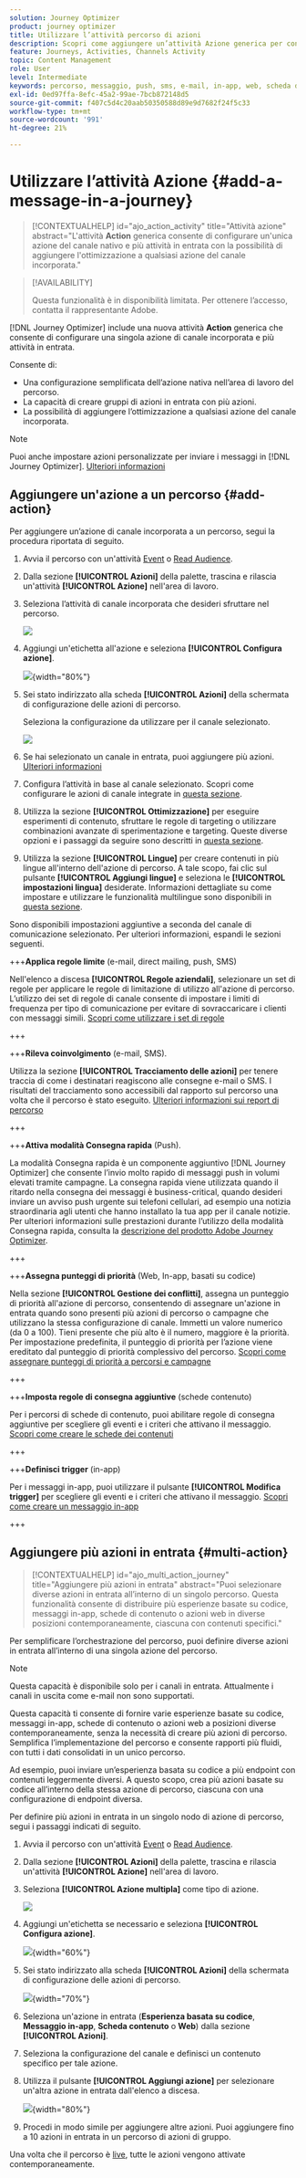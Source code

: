 ```yaml
---
solution: Journey Optimizer
product: journey optimizer
title: Utilizzare l’attività percorso di azioni
description: Scopri come aggiungere un’attività Azione generica per configurare azioni singole e gruppi di azioni in entrata con più azioni all’interno dell’area di lavoro del percorso.
feature: Journeys, Activities, Channels Activity
topic: Content Management
role: User
level: Intermediate
keywords: percorso, messaggio, push, sms, e-mail, in-app, web, scheda di contenuti, esperienza basata su codice
exl-id: 0ed97ffa-8efc-45a2-99ae-7bcb872148d5
source-git-commit: f407c5d4c20aab50350588d89e9d7682f24f5c33
workflow-type: tm+mt
source-wordcount: '991'
ht-degree: 21%

---
```


# Utilizzare l’attività Azione {#add-a-message-in-a-journey}

>[!CONTEXTUALHELP]
>id="ajo_action_activity"
>title="Attività azione"
>abstract="L&#39;attività **Action** generica consente di configurare un&#39;unica azione del canale nativo e più attività in entrata con la possibilità di aggiungere l&#39;ottimizzazione a qualsiasi azione del canale incorporata."

>[!AVAILABILITY]
>
>Questa funzionalità è in disponibilità limitata. Per ottenere l’accesso, contatta il rappresentante Adobe.

[!DNL Journey Optimizer] include una nuova attività **Action** generica che consente di configurare una singola azione di canale incorporata e più attività in entrata.

Consente di:

* Una configurazione semplificata dell’azione nativa nell’area di lavoro del percorso.
* La capacità di creare gruppi di azioni in entrata con più azioni.
* La possibilità di aggiungere l’ottimizzazione a qualsiasi azione del canale incorporata.

>[!NOTE]
>
>Puoi anche impostare azioni personalizzate per inviare i messaggi in [!DNL Journey Optimizer]. [Ulteriori informazioni](#recommendation)

## Aggiungere un&#39;azione a un percorso  {#add-action}

Per aggiungere un’azione di canale incorporata a un percorso, segui la procedura riportata di seguito.

1. Avvia il percorso con un&#39;attività [Event](general-events.md) o [Read Audience](read-audience.md).

1. Dalla sezione **[!UICONTROL Azioni]** della palette, trascina e rilascia un&#39;attività **[!UICONTROL Azione]** nell&#39;area di lavoro.

1. Seleziona l’attività di canale incorporata che desideri sfruttare nel percorso.

   ![](assets/journey-action-type-cbe.png)

1. Aggiungi un&#39;etichetta all&#39;azione e seleziona **[!UICONTROL Configura azione]**.

   ![](assets/journey-action-configure.png){width="80%"}

1. Sei stato indirizzato alla scheda **[!UICONTROL Azioni]** della schermata di configurazione delle azioni di percorso.

   Seleziona la configurazione da utilizzare per il canale selezionato.

   ![](assets/journey-action-actions-tab.png)

1. Se hai selezionato un canale in entrata, puoi aggiungere più azioni. [Ulteriori informazioni](#multi-action)

1. Configura l’attività in base al canale selezionato. Scopri come configurare le azioni di canale integrate in [questa sezione](journeys-message.md).

1. Utilizza la sezione **[!UICONTROL Ottimizzazione]** per eseguire esperimenti di contenuto, sfruttare le regole di targeting o utilizzare combinazioni avanzate di sperimentazione e targeting. Queste diverse opzioni e i passaggi da seguire sono descritti in [questa sezione](../campaigns/campaigns-message-optimization.md).

1. Utilizza la sezione **[!UICONTROL Lingue]** per creare contenuti in più lingue all&#39;interno dell&#39;azione di percorso. A tale scopo, fai clic sul pulsante **[!UICONTROL Aggiungi lingue]** e seleziona le **[!UICONTROL impostazioni lingua]** desiderate. Informazioni dettagliate su come impostare e utilizzare le funzionalità multilingue sono disponibili in [questa sezione](../content-management/multilingual-gs.md).

Sono disponibili impostazioni aggiuntive a seconda del canale di comunicazione selezionato. Per ulteriori informazioni, espandi le sezioni seguenti.

+++**Applica regole limite** (e-mail, direct mailing, push, SMS)

Nell&#39;elenco a discesa **[!UICONTROL Regole aziendali]**, selezionare un set di regole per applicare le regole di limitazione di utilizzo all&#39;azione di percorso. L’utilizzo dei set di regole di canale consente di impostare i limiti di frequenza per tipo di comunicazione per evitare di sovraccaricare i clienti con messaggi simili. [Scopri come utilizzare i set di regole](../conflict-prioritization/rule-sets.md)

+++

+++**Rileva coinvolgimento** (e-mail, SMS).

Utilizza la sezione **[!UICONTROL Tracciamento delle azioni]** per tenere traccia di come i destinatari reagiscono alle consegne e-mail o SMS. I risultati del tracciamento sono accessibili dal rapporto sul percorso una volta che il percorso è stato eseguito. [Ulteriori informazioni sui report di percorso](../reports/journey-global-report-cja.md)

+++

+++**Attiva modalità Consegna rapida** (Push).

La modalità Consegna rapida è un componente aggiuntivo [!DNL Journey Optimizer] che consente l’invio molto rapido di messaggi push in volumi elevati tramite campagne. La consegna rapida viene utilizzata quando il ritardo nella consegna dei messaggi è business-critical, quando desideri inviare un avviso push urgente sui telefoni cellulari, ad esempio una notizia straordinaria agli utenti che hanno installato la tua app per il canale notizie. Per ulteriori informazioni sulle prestazioni durante l’utilizzo della modalità Consegna rapida, consulta la [descrizione del prodotto Adobe Journey Optimizer](https://helpx.adobe.com/it/legal/product-descriptions/adobe-journey-optimizer.html).

+++

+++**Assegna punteggi di priorità** (Web, In-app, basati su codice)

Nella sezione **[!UICONTROL Gestione dei conflitti]**, assegna un punteggio di priorità all&#39;azione di percorso, consentendo di assegnare un&#39;azione in entrata quando sono presenti più azioni di percorso o campagne che utilizzano la stessa configurazione di canale. Immetti un valore numerico (da 0 a 100). Tieni presente che più alto è il numero, maggiore è la priorità. Per impostazione predefinita, il punteggio di priorità per l’azione viene ereditato dal punteggio di priorità complessivo del percorso. [Scopri come assegnare punteggi di priorità a percorsi e campagne](../conflict-prioritization/priority-scores.md)

+++

+++**Imposta regole di consegna aggiuntive** (schede contenuto)

Per i percorsi di schede di contenuto, puoi abilitare regole di consegna aggiuntive per scegliere gli eventi e i criteri che attivano il messaggio. [Scopri come creare le schede dei contenuti](../content-card/create-content-card.md)

+++

+++**Definisci trigger** (in-app)

Per i messaggi in-app, puoi utilizzare il pulsante **[!UICONTROL Modifica trigger]** per scegliere gli eventi e i criteri che attivano il messaggio. [Scopri come creare un messaggio in-app](../in-app/create-in-app.md)

+++

## Aggiungere più azioni in entrata {#multi-action}

>[!CONTEXTUALHELP]
>id="ajo_multi_action_journey"
>title="Aggiungere più azioni in entrata"
>abstract="Puoi selezionare diverse azioni in entrata all’interno di un singolo percorso. Questa funzionalità consente di distribuire più esperienze basate su codice, messaggi in-app, schede di contenuto o azioni web in diverse posizioni contemporaneamente, ciascuna con contenuti specifici."

Per semplificare l’orchestrazione del percorso, puoi definire diverse azioni in entrata all’interno di una singola azione del percorso.

>[!NOTE]
>
>Questa capacità è disponibile solo per i canali in entrata. Attualmente i canali in uscita come e-mail non sono supportati.

Questa capacità ti consente di fornire varie esperienze basate su codice, messaggi in-app, schede di contenuto o azioni web a posizioni diverse contemporaneamente, senza la necessità di creare più azioni di percorso. Semplifica l’implementazione del percorso e consente rapporti più fluidi, con tutti i dati consolidati in un unico percorso.

Ad esempio, puoi inviare un’esperienza basata su codice a più endpoint con contenuti leggermente diversi. A questo scopo, crea più azioni basate su codice all’interno della stessa azione di percorso, ciascuna con una configurazione di endpoint diversa.

Per definire più azioni in entrata in un singolo nodo di azione di percorso, segui i passaggi indicati di seguito.

1. Avvia il percorso con un&#39;attività [Event](general-events.md) o [Read Audience](read-audience.md).

1. Dalla sezione **[!UICONTROL Azioni]** della palette, trascina e rilascia un&#39;attività **[!UICONTROL Azione]** nell&#39;area di lavoro.

1. Seleziona **[!UICONTROL Azione multipla]** come tipo di azione.

   ![](assets/journey-multi-action.png)

1. Aggiungi un&#39;etichetta se necessario e seleziona **[!UICONTROL Configura azione]**.

   ![](assets/journey-multi-action-configure.png){width="60%"}

1. Sei stato indirizzato alla scheda **[!UICONTROL Azioni]** della schermata di configurazione delle azioni di percorso.

   ![](assets/journey-multi-action-configuration.png){width="70%"}

1. Seleziona un&#39;azione in entrata (**Esperienza basata su codice**, **Messaggio in-app**, **Scheda contenuto** o **Web**) dalla sezione **[!UICONTROL Azioni]**.

1. Seleziona la configurazione del canale e definisci un contenuto specifico per tale azione.

1. Utilizza il pulsante **[!UICONTROL Aggiungi azione]** per selezionare un&#39;altra azione in entrata dall&#39;elenco a discesa.

   ![](assets/journey-multi-action-add.png){width="80%"}

1. Procedi in modo simile per aggiungere altre azioni. Puoi aggiungere fino a 10 azioni in entrata in un percorso di azioni di gruppo.

Una volta che il percorso è [live](publishing-the-journey.md), tutte le azioni vengono attivate contemporaneamente.
<!--
## Next steps {#next}

Once your action is configured, you can design its content. [Learn more]-->
